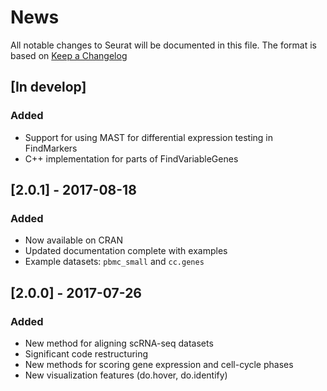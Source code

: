 # News
All notable changes to Seurat will be documented in this file.
The format is based on [Keep a Changelog](http://keepachangelog.com/en/1.0.0/)

## [In develop]
### Added
- Support for using MAST for differential expression testing in FindMarkers
- C++ implementation for parts of FindVariableGenes

## [2.0.1] - 2017-08-18
### Added
 - Now available on CRAN
 - Updated documentation complete with examples
 - Example datasets: `pbmc_small` and `cc.genes`

## [2.0.0] - 2017-07-26
### Added
- New method for aligning scRNA-seq datasets
- Significant code restructuring 
- New methods for scoring gene expression and cell-cycle phases
- New visualization features (do.hover, do.identify)
